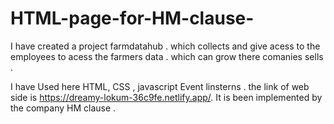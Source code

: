 # HTML-page-for-HM-clause-
I have created a project  farmdatahub .
which collects and give acess to the employees to acess the farmers data . 
which can grow there comanies sells .


I have Used here HTML, CSS , javascript Event linsterns .
the link of web side is https://dreamy-lokum-36c9fe.netlify.app/.
It is been implemented by the company HM clause .

